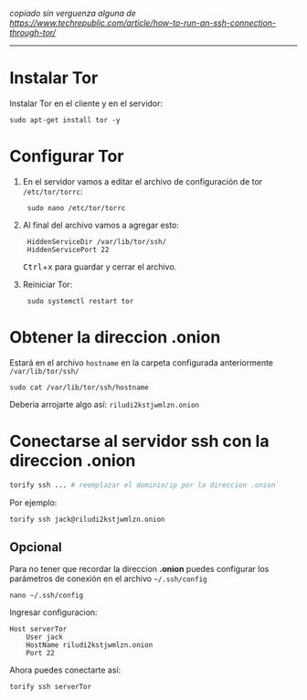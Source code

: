 *copiado sin verguenza alguna de https://www.techrepublic.com/article/how-to-run-an-ssh-connection-through-tor/*

---

# Instalar Tor

Instalar Tor en el cliente y en el servidor:

    sudo apt-get install tor -y

# Configurar Tor

1. En el servidor vamos a editar el archivo de configuración de tor `/etc/tor/torrc`:


        sudo nano /etc/tor/torrc

2. Al final del archivo vamos a agregar esto:

        HiddenServiceDir /var/lib/tor/ssh/
        HiddenServicePort 22

    <kbd>Ctrl</kbd>+<kbd>x</kbd> para guardar y cerrar el archivo.

3. Reiniciar Tor:

        sudo systemctl restart tor

# Obtener la direccion .onion

Estará en el archivo `hostname` en la carpeta configurada anteriormente `/var/lib/tor/ssh/`

    sudo cat /var/lib/tor/ssh/hostname

Deberia arrojarte algo así: `riludi2kstjwmlzn.onion`

# Conectarse al servidor ssh con la direccion .onion

```bash
torify ssh ... # reemplazar el dominio/ip por la direccion .onion`
```


Por ejemplo:

    torify ssh jack@riludi2kstjwmlzn.onion

## Opcional

Para no tener que recordar la direccion **.onion** puedes configurar los parámetros de conexión en el archivo `~/.ssh/config`

    nano ~/.ssh/config

Ingresar configuracion:

    Host serverTor
        User jack
        HostName riludi2kstjwmlzn.onion
        Port 22


Ahora puedes conectarte así:

    torify ssh serverTor
